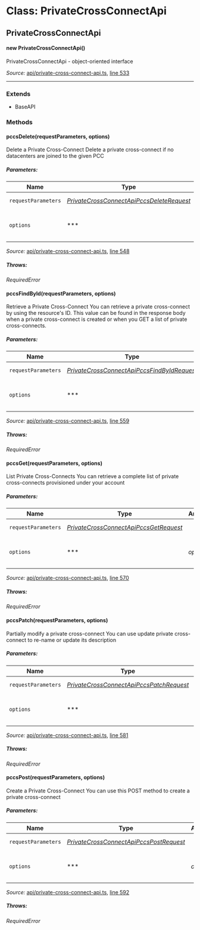 # Class: PrivateCrossConnectApi

## PrivateCrossConnectApi

#### new PrivateCrossConnectApi()

PrivateCrossConnectApi - object-oriented interface

*Source:*
[api/private-cross-connect-api.ts](/../../api/private-cross-connect-api.ts), [line 533](/../../api/private-cross-connect-api.ts#L533)

---------------

### Extends

- BaseAPI

### Methods

#### pccsDelete(requestParameters, options)

Delete a Private Cross-Connect
Delete a private cross-connect if no datacenters are joined to the given PCC

##### Parameters:

|Name|Type|Argument|Description|
|----|----|--------|-----------|
|`requestParameters`|*[PrivateCrossConnectApiPccsDeleteRequest](global.md#PrivateCrossConnectApiPccsDeleteRequest)*|  |Request parameters.|
|`options`|***|*optional*  |Override http request option.|

*Source:*
[api/private-cross-connect-api.ts](api/private-cross-connect-api.ts), [line 548](api/private-cross-connect-api.ts#L548)

##### Throws:

*RequiredError*

#### pccsFindById(requestParameters, options)

Retrieve a Private Cross-Connect
You can retrieve a private cross-connect by using the resource\'s ID. This value can be found in the response body when a private cross-connect is created or when you GET a list of private cross-connects.

##### Parameters:

|Name|Type|Argument|Description|
|----|----|--------|-----------|
|`requestParameters`|*[PrivateCrossConnectApiPccsFindByIdRequest](global.md#PrivateCrossConnectApiPccsFindByIdRequest)*|  |Request parameters.|
|`options`|***|*optional*  |Override http request option.|

*Source:*
[api/private-cross-connect-api.ts](api/private-cross-connect-api.ts), [line 559](api/private-cross-connect-api.ts#L559)

##### Throws:

*RequiredError*

#### pccsGet(requestParameters, options)

List Private Cross-Connects
You can retrieve a complete list of private cross-connects provisioned under your account

##### Parameters:

|Name|Type|Argument|Description|
|----|----|--------|-----------|
|`requestParameters`|*[PrivateCrossConnectApiPccsGetRequest](global.md#PrivateCrossConnectApiPccsGetRequest)*|  |Request parameters.|
|`options`|***|*optional*  |Override http request option.|

*Source:*
[api/private-cross-connect-api.ts](api/private-cross-connect-api.ts), [line 570](api/private-cross-connect-api.ts#L570)

##### Throws:

*RequiredError*

#### pccsPatch(requestParameters, options)

Partially modify a private cross-connect
You can use update private cross-connect to re-name or update its description

##### Parameters:

|Name|Type|Argument|Description|
|----|----|--------|-----------|
|`requestParameters`|*[PrivateCrossConnectApiPccsPatchRequest](global.md#PrivateCrossConnectApiPccsPatchRequest)*|  |Request parameters.|
|`options`|***|*optional*  |Override http request option.|

*Source:*
[api/private-cross-connect-api.ts](api/private-cross-connect-api.ts), [line 581](api/private-cross-connect-api.ts#L581)

##### Throws:

*RequiredError*

#### pccsPost(requestParameters, options)

Create a Private Cross-Connect
You can use this POST method to create a private cross-connect

##### Parameters:

|Name|Type|Argument|Description|
|----|----|--------|-----------|
|`requestParameters`|*[PrivateCrossConnectApiPccsPostRequest](global.md#PrivateCrossConnectApiPccsPostRequest)*|  |Request parameters.|
|`options`|***|*optional*  |Override http request option.|

*Source:*
[api/private-cross-connect-api.ts](api/private-cross-connect-api.ts), [line 592](api/private-cross-connect-api.ts#L592)

##### Throws:

*RequiredError*
